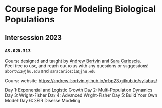 # Course page for Modeling Biological Populations 
## Intersession 2023
### `AS.020.313`

Course designed and taught by [Andrew Bortvin](https://andrew-bortvin.github.io/) and [Sara Carioscia](https://scarioscia.github.io/).\
Feel free to use, and reach out to us with any questions or suggestions! `abortvi2@jhu.edu` and `saracarioscia@jhu.edu`

Course website: https://andrew-bortvin.github.io/mbp23.github.io/syllabus/

Day 1: Exponential and Logistic Growth 
Day 2: Multi-Population Dynamics 
Day 3: Wright-Fisher
Day 4: Advanced Wright-Fisher
Day 5: Build Your Own Model! 
Day 6: SEIR Disease Modeling 